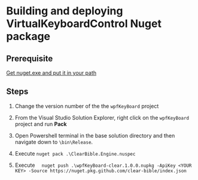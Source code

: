 # Building and deploying VirtualKeyboardControl Nuget package

## Prerequisite

[Get nuget.exe and put it in your path](https://www.nuget.org/downloads)

## Steps

1. Change the version number of the the `wpfKeyBoard` project

2. From the Visual Studio Solution Explorer, right click on the `wpfKeyBoard` project and run **Pack**
 
3. Open Powershell terminal in the base solution directory and then navigate down to `\bin\Release`.

4. Execute `nuget pack .\ClearBible.Engine.nuspec`

5. Execute `  nuget push .\wpfKeyBoard-clear.1.0.0.nupkg -ApiKey <YOUR KEY> -Source https://nuget.pkg.github.com/clear-bible/index.json`